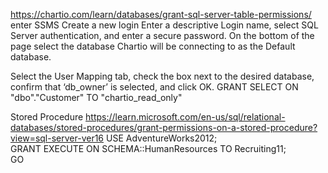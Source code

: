 https://chartio.com/learn/databases/grant-sql-server-table-permissions/
enter SSMS
Create a new login
Enter a descriptive Login name, select SQL Server authentication, and enter a secure password.  On the bottom of the page select the database Chartio will be connecting to as the Default database.

Select the User Mapping tab, check the box next to the desired database, confirm that ‘db_owner’ is selected, and click OK.
GRANT SELECT ON "dbo"."Customer" TO "chartio_read_only"

Stored Procedure
https://learn.microsoft.com/en-us/sql/relational-databases/stored-procedures/grant-permissions-on-a-stored-procedure?view=sql-server-ver16
USE AdventureWorks2012;   
GRANT EXECUTE ON SCHEMA::HumanResources
    TO Recruiting11;  
GO  
